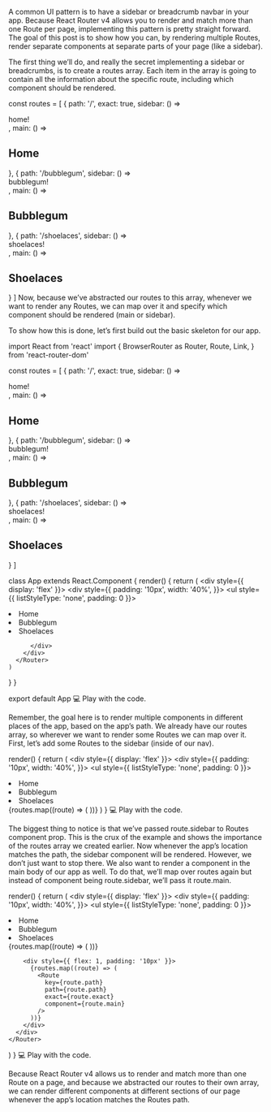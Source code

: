 A common UI pattern is to have a sidebar or breadcrumb navbar in your app. Because React Router v4 allows you to render and match more than one Route per page, implementing this pattern is pretty straight forward. The goal of this post is to show how you can, by rendering multiple Routes, render separate components at separate parts of your page (like a sidebar).

The first thing we’ll do, and really the secret implementing a sidebar or breadcrumbs, is to create a routes array. Each item in the array is going to contain all the information about the specific route, including which component should be rendered.

const routes = [
  {
    path: '/',
    exact: true,
    sidebar: () => <div>home!</div>,
    main: () => <h2>Home</h2>
  },
  {
    path: '/bubblegum',
    sidebar: () => <div>bubblegum!</div>,
    main: () => <h2>Bubblegum</h2>
  },
  {
    path: '/shoelaces',
    sidebar: () => <div>shoelaces!</div>,
    main: () => <h2>Shoelaces</h2>
  }
]
Now, because we’ve abstracted our routes to this array, whenever we want to render any Routes, we can map over it and specify which component should be rendered (main or sidebar).

To show how this is done, let’s first build out the basic skeleton for our app.

import React from 'react'
import {
  BrowserRouter as Router,
  Route,
  Link,
} from 'react-router-dom'

const routes = [
  {
    path: '/',
    exact: true,
    sidebar: () => <div>home!</div>,
    main: () => <h2>Home</h2>
  },
  {
    path: '/bubblegum',
    sidebar: () => <div>bubblegum!</div>,
    main: () => <h2>Bubblegum</h2>
  },
  {
    path: '/shoelaces',
    sidebar: () => <div>shoelaces!</div>,
    main: () => <h2>Shoelaces</h2>
  }
]

class App extends React.Component {
  render() {
    return (
      <Router>
        <div style={{ display: 'flex' }}>
          <div style={{
            padding: '10px',
            width: '40%',
          }}>
            <ul style={{ listStyleType: 'none', padding: 0 }}>
              <li><Link to="/">Home</Link></li>
              <li><Link to="/bubblegum">Bubblegum</Link></li>
              <li><Link to="/shoelaces">Shoelaces</Link></li>
            </ul>

          </div>
        </div>
      </Router>
    )
  }
}

export default App
💻 Play with the code.

Remember, the goal here is to render multiple components in different places of the app, based on the app’s path. We already have our routes array, so wherever we want to render some Routes we can map over it. First, let’s add some Routes to the sidebar (inside of our nav).

render() {
  return (
    <Router>
      <div style={{ display: 'flex' }}>
        <div style={{
          padding: '10px',
          width: '40%',
        }}>
          <ul style={{ listStyleType: 'none', padding: 0 }}>
            <li><Link to="/">Home</Link></li>
            <li><Link to="/bubblegum">Bubblegum</Link></li>
            <li><Link to="/shoelaces">Shoelaces</Link></li>
          </ul>
          {routes.map((route) => (
            <Route
              key={route.path}
              path={route.path}
              exact={route.exact}
              component={route.sidebar}
            />
          ))}
        </div>
      </div>
    </Router>
  )
}
💻 Play with the code.

The biggest thing to notice is that we’ve passed route.sidebar to Routes component prop. This is the crux of the example and shows the importance of the routes array we created earlier. Now whenever the app’s location matches the path, the sidebar component will be rendered. However, we don’t just want to stop there. We also want to render a component in the main body of our app as well. To do that, we’ll map over routes again but instead of component being route.sidebar, we’ll pass it route.main.

render() {
  return (
    <Router>
      <div style={{ display: 'flex' }}>
        <div style={{
          padding: '10px',
          width: '40%',
        }}>
          <ul style={{ listStyleType: 'none', padding: 0 }}>
            <li><Link to="/">Home</Link></li>
            <li><Link to="/bubblegum">Bubblegum</Link></li>
            <li><Link to="/shoelaces">Shoelaces</Link></li>
          </ul>
          {routes.map((route) => (
            <Route
              key={route.path}
              path={route.path}
              exact={route.exact}
              component={route.sidebar}
            />
          ))}
        </div>

        <div style={{ flex: 1, padding: '10px' }}>
          {routes.map((route) => (
            <Route
              key={route.path}
              path={route.path}
              exact={route.exact}
              component={route.main}
            />
          ))}
        </div>
      </div>
    </Router>
  )
}
💻 Play with the code.

Because React Router v4 allows us to render and match more than one Route on a page, and because we abstracted our routes to their own array, we can render different components at different sections of our page whenever the app’s location matches the Routes path.